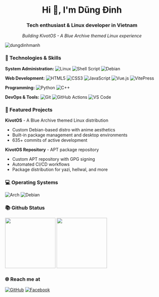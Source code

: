 <h1 align="center">Hi 👋, I'm Dũng Đinh</h1>
<h3 align="center">Tech enthusiast & Linux developer in Vietnam</h3>

<p align="center">
  <em>Building KivotOS - A Blue Archive themed Linux experience</em>
</p>

<p align="left"> <img src="https://komarev.com/ghpvc/?username=dungdinhmanh&label=Profile%20views&color=0e75b6&style=flat" alt="dungdinhmanh" /> </p>

### 🔧 Technologies & Skills

**System Administration:**
![Linux](https://img.shields.io/badge/-Linux-%23FCC624?style=for-the-badge&logo=linux&logoColor=black)
![Shell Script](https://img.shields.io/badge/-Shell%20Script-%23121011?style=for-the-badge&logo=gnu-bash&logoColor=white)
![Debian](https://img.shields.io/badge/-Debian%20Packaging-%23A81D33?style=for-the-badge&logo=debian&logoColor=white)

**Web Development:**
![HTML5](https://img.shields.io/badge/-HTML5-%23E44D27?style=for-the-badge&logo=html5&logoColor=ffffff)
![CSS3](https://img.shields.io/badge/-CSS3-%231572B6?style=for-the-badge&logo=css3)
![JavaScript](https://img.shields.io/badge/-JavaScript-%23F7DF1C?style=for-the-badge&logo=javascript&logoColor=000000)
![Vue.js](https://img.shields.io/badge/-Vue.js-%234FC08D?style=for-the-badge&logo=vue.js&logoColor=white)
![VitePress](https://img.shields.io/badge/-VitePress-%23646CFF?style=for-the-badge&logo=vite&logoColor=white)

**Programming:**
![Python](https://img.shields.io/badge/-Python-%233776AB?style=for-the-badge&logo=python&logoColor=white)
![C++](https://img.shields.io/badge/-C++-%2300599C?style=for-the-badge&logo=c%2B%2B&logoColor=white)

**DevOps & Tools:**
![Git](https://img.shields.io/badge/-Git-%23F05032?style=for-the-badge&logo=git&logoColor=white)
![GitHub Actions](https://img.shields.io/badge/-GitHub%20Actions-%232671E5?style=for-the-badge&logo=github-actions&logoColor=white)
![VS Code](https://img.shields.io/badge/-VSCode-%23007ACC?style=for-the-badge&logo=visual-studio-code)

### 🚀 Featured Projects

**KivotOS** - A Blue Archive themed Linux distribution
- Custom Debian-based distro with anime aesthetics
- Built-in package management and desktop environments
- 635+ commits of active development

**KivotOS Repository** - APT package repository
- Custom APT repository with GPG signing
- Automated CI/CD workflows
- Package distribution for yazi, hellwal, and more

### 💻 Operating Systems
![Arch](https://img.shields.io/badge/-Arch%20Linux%20-%20?style=for-the-badge&logo=archlinux&logoColor=white&color=%231793D1)
![Debian](https://img.shields.io/badge/-Debian%20-%20?style=for-the-badge&logo=debian&logoColor=white&color=%23A81D33)

### 📚 Github Status

<p>
  <img src="https://github-readme-stats.vercel.app/api/top-langs/?username=dungdinhmanh&layout=compact&theme=tokyonight&langs_count=6" height="165">
  <img src="https://github-readme-stats.vercel.app/api?username=dungdinhmanh&show_icons=true&theme=tokyonight" height="165">
</p>

### 🌐️ Reach me at
[![GitHub](https://img.shields.io/badge/github-%23121011.svg?style=for-the-badge&logo=github&logoColor=white)](https://github.com/dungdinhmanh)
[![Facebook](https://img.shields.io/badge/Facebook-%231877F2.svg?style=for-the-badge&logo=Facebook&logoColor=white)](https://www.facebook.com/dung.archlabs/)
